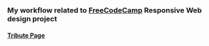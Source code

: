### My workflow related to [FreeCodeCamp](https://learn.freecodecamp.org/responsive-web-design/responsive-web-design-projects) Responsive Web design project

#### [Tribute Page](https://learn.freecodecamp.org/responsive-web-design/responsive-web-design-projects/build-a-tribute-page)


